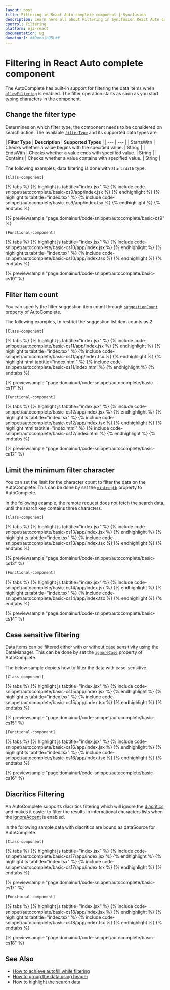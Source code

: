 ```yaml
---
layout: post
title: Filtering in React Auto complete component | Syncfusion
description: Learn here all about Filtering in Syncfusion React Auto complete component of Syncfusion Essential JS 2 and more.
control: Filtering 
platform: ej2-react
documentation: ug
domainurl: ##DomainURL##
---
```


# Filtering in React Auto complete component

The AutoComplete has built-in support for filtering the data items when [`allowFiltering`](https://ej2.syncfusion.com/react/documentation/api/auto-complete/#allowfiltering) is enabled. The filter operation starts as soon as you start typing characters in the component.

## Change the filter type

Determines on which filter type, the component needs to be considered on search action. The available [`filterType`](https://ej2.syncfusion.com/react/documentation/api/auto-complete/#filtertype) and its supported data types are

| **Filter Type** | **Description** | **Supported Types** |
| --- | --- |
| StartsWith | Checks whether a value begins with the specified value. | String |
| EndsWith | Checks whether a value ends with specified value. | String |
| Contains | Checks whether a value contains with specified value. | String |

The following examples, data filtering is done with `StartsWith` type.

`[Class-component]`

{% tabs %}
{% highlight js tabtitle="index.jsx" %}
{% include code-snippet/autocomplete/basic-cs9/app/index.jsx %}
{% endhighlight %}
{% highlight ts tabtitle="index.tsx" %}
{% include code-snippet/autocomplete/basic-cs9/app/index.tsx %}
{% endhighlight %}
{% endtabs %}

 {% previewsample "page.domainurl/code-snippet/autocomplete/basic-cs9" %}

`[Functional-component]`

{% tabs %}
{% highlight js tabtitle="index.jsx" %}
{% include code-snippet/autocomplete/basic-cs10/app/index.jsx %}
{% endhighlight %}
{% highlight ts tabtitle="index.tsx" %}
{% include code-snippet/autocomplete/basic-cs10/app/index.tsx %}
{% endhighlight %}
{% endtabs %}

 {% previewsample "page.domainurl/code-snippet/autocomplete/basic-cs10" %}

## Filter item count

You can specify the filter suggestion item count through [`suggestionCount`](https://ej2.syncfusion.com/react/documentation/api/auto-complete/#suggestioncount) property of AutoComplete.

The following examples, to restrict the suggestion list item counts as 2.

`[Class-component]`

{% tabs %}
{% highlight js tabtitle="index.jsx" %}
{% include code-snippet/autocomplete/basic-cs11/app/index.jsx %}
{% endhighlight %}
{% highlight ts tabtitle="index.tsx" %}
{% include code-snippet/autocomplete/basic-cs11/app/index.tsx %}
{% endhighlight %}
{% highlight html tabtitle="index.html" %}
{% include code-snippet/autocomplete/basic-cs11/index.html %}
{% endhighlight %}
{% endtabs %}
        
{% previewsample "page.domainurl/code-snippet/autocomplete/basic-cs11" %}

`[Functional-component]`

{% tabs %}
{% highlight js tabtitle="index.jsx" %}
{% include code-snippet/autocomplete/basic-cs12/app/index.jsx %}
{% endhighlight %}
{% highlight ts tabtitle="index.tsx" %}
{% include code-snippet/autocomplete/basic-cs12/app/index.tsx %}
{% endhighlight %}
{% highlight html tabtitle="index.html" %}
{% include code-snippet/autocomplete/basic-cs12/index.html %}
{% endhighlight %}
{% endtabs %}
        
{% previewsample "page.domainurl/code-snippet/autocomplete/basic-cs12" %}

## Limit the minimum filter character

You can set the limit for the character count to filter the data on the AutoComplete. This can be done by set the [`minLength`](https://ej2.syncfusion.com/react/documentation/api/auto-complete/#minlength) property to AutoComplete.

In the following example, the remote request does not fetch the search data, until the search key contains three characters.

`[Class-component]`

{% tabs %}
{% highlight js tabtitle="index.jsx" %}
{% include code-snippet/autocomplete/basic-cs13/app/index.jsx %}
{% endhighlight %}
{% highlight ts tabtitle="index.tsx" %}
{% include code-snippet/autocomplete/basic-cs13/app/index.tsx %}
{% endhighlight %}
{% endtabs %}

 {% previewsample "page.domainurl/code-snippet/autocomplete/basic-cs13" %}

`[Functional-component]`

{% tabs %}
{% highlight js tabtitle="index.jsx" %}
{% include code-snippet/autocomplete/basic-cs14/app/index.jsx %}
{% endhighlight %}
{% highlight ts tabtitle="index.tsx" %}
{% include code-snippet/autocomplete/basic-cs14/app/index.tsx %}
{% endhighlight %}
{% endtabs %}

 {% previewsample "page.domainurl/code-snippet/autocomplete/basic-cs14" %}

## Case sensitive filtering

Data items can be filtered either with or without case sensitivity using the DataManager. This can be done by set the [`ignoreCase`](https://ej2.syncfusion.com/react/documentation/api/auto-complete/#ignorecase) property of AutoComplete.

The below sample depicts how to filter the data with case-sensitive.

`[Class-component]`

{% tabs %}
{% highlight js tabtitle="index.jsx" %}
{% include code-snippet/autocomplete/basic-cs15/app/index.jsx %}
{% endhighlight %}
{% highlight ts tabtitle="index.tsx" %}
{% include code-snippet/autocomplete/basic-cs15/app/index.tsx %}
{% endhighlight %}
{% endtabs %}

 {% previewsample "page.domainurl/code-snippet/autocomplete/basic-cs15" %}

`[Functional-component]`

{% tabs %}
{% highlight js tabtitle="index.jsx" %}
{% include code-snippet/autocomplete/basic-cs16/app/index.jsx %}
{% endhighlight %}
{% highlight ts tabtitle="index.tsx" %}
{% include code-snippet/autocomplete/basic-cs16/app/index.tsx %}
{% endhighlight %}
{% endtabs %}

 {% previewsample "page.domainurl/code-snippet/autocomplete/basic-cs16" %}

## Diacritics Filtering

An AutoComplete supports diacritics filtering which will ignore the [diacritics](https://en.wikipedia.org/wiki/Diacritic) and makes it easier to filter the results in international characters lists when the [ignoreAccent](https://ej2.syncfusion.com/react/documentation/api/auto-complete/#ignoreaccent) is enabled.

In the following sample,data with diacritics are bound as dataSource for AutoComplete.

`[Class-component]`

{% tabs %}
{% highlight js tabtitle="index.jsx" %}
{% include code-snippet/autocomplete/basic-cs17/app/index.jsx %}
{% endhighlight %}
{% highlight ts tabtitle="index.tsx" %}
{% include code-snippet/autocomplete/basic-cs17/app/index.tsx %}
{% endhighlight %}
{% endtabs %}

 {% previewsample "page.domainurl/code-snippet/autocomplete/basic-cs17" %}

`[Functional-component]`

{% tabs %}
{% highlight js tabtitle="index.jsx" %}
{% include code-snippet/autocomplete/basic-cs18/app/index.jsx %}
{% endhighlight %}
{% highlight ts tabtitle="index.tsx" %}
{% include code-snippet/autocomplete/basic-cs18/app/index.tsx %}
{% endhighlight %}
{% endtabs %}

 {% previewsample "page.domainurl/code-snippet/autocomplete/basic-cs18" %}

## See Also

* [How to achieve autofill while filtering](./how-to/autofill/)
* [How to group the data using header](./grouping/)
* [How to highlight the search data](./how-to/custom-search/)